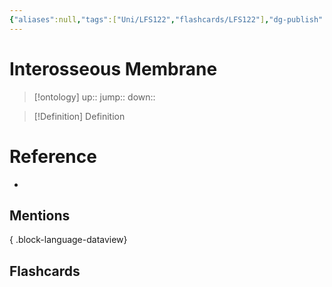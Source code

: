 ```yaml
---
{"aliases":null,"tags":["Uni/LFS122","flashcards/LFS122"],"dg-publish":true,"permalink":"/cards/interosseous-membrane/","dgPassFrontmatter":true}
---
```


# Interosseous Membrane

> [!ontology]
> up:: 
> jump:: 
> down:: 

> [!Definition] Definition
> 

# Reference
- 

## Mentions

{ .block-language-dataview}

## Flashcards
